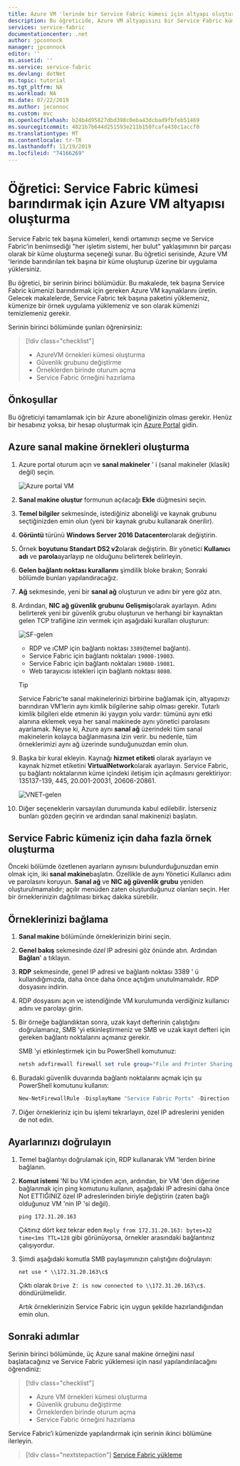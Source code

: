```yaml
---
title: Azure VM 'lerinde bir Service Fabric kümesi için altyapı oluşturma öğreticisi-Azure Service Fabric | Microsoft Docs
description: Bu öğreticide, Azure VM altyapısını bir Service Fabric kümesi çalıştıracak şekilde ayarlamayı öğreneceksiniz.
services: service-fabric
documentationcenter: .net
author: jpconnock
manager: jpconnock
editor: ''
ms.assetid: ''
ms.service: service-fabric
ms.devlang: dotNet
ms.topic: tutorial
ms.tgt_pltfrm: NA
ms.workload: NA
ms.date: 07/22/2019
ms.author: jeconnoc
ms.custom: mvc
ms.openlocfilehash: b24b4d95827dbd398c0eba43dcbad9fbfeb51469
ms.sourcegitcommit: 4821b7b644d251593e211b150fcafa430c1accf0
ms.translationtype: MT
ms.contentlocale: tr-TR
ms.lasthandoff: 11/19/2019
ms.locfileid: "74166269"
---
```

# <a name="tutorial-create-azure-vm-infrastructure-to-host-a-service-fabric-cluster"></a>Öğretici: Service Fabric kümesi barındırmak için Azure VM altyapısı oluşturma

Service Fabric tek başına kümeleri, kendi ortamınızı seçme ve Service Fabric’in benimsediği "her işletim sistemi, her bulut" yaklaşımının bir parçası olarak bir küme oluşturma seçeneği sunar. Bu öğretici serisinde, Azure VM 'lerinde barındırılan tek başına bir küme oluşturup üzerine bir uygulama yüklersiniz.

Bu öğretici, bir serinin birinci bölümüdür. Bu makalede, tek başına Service Fabric kümenizi barındırmak için gereken Azure VM kaynaklarını üretin. Gelecek makalelerde, Service Fabric tek başına paketini yüklemeniz, kümenize bir örnek uygulama yüklemeniz ve son olarak kümenizi temizlemeniz gerekir.

Serinin birinci bölümünde şunları öğrenirsiniz:

> [!div class="checklist"]
> * AzureVM örnekleri kümesi oluşturma
> * Güvenlik grubunu değiştirme
> * Örneklerden birinde oturum açma
> * Service Fabric örneğini hazırlama

## <a name="prerequisites"></a>Önkoşullar

Bu öğreticiyi tamamlamak için bir Azure aboneliğinizin olması gerekir.  Henüz bir hesabınız yoksa, bir hesap oluşturmak için [Azure Portal](https://portal.azure.com) gidin.

## <a name="create-azure-virtual-machine-instances"></a>Azure sanal makine örnekleri oluşturma

1. Azure portal oturum açın ve **sanal makineler** ' i (sanal makineler (klasik) değil) seçin.

   ![Azure portal VM][az-console]

2. **Sanal makine oluştur** formunun açılacağı **Ekle** düğmesini seçin.

3. **Temel bilgiler** sekmesinde, istediğiniz aboneliği ve kaynak grubunu seçtiğinizden emin olun (yeni bir kaynak grubu kullanarak önerilir).

4. **Görüntü** türünü **Windows Server 2016 Datacenter**olarak değiştirin. 
 
5. Örnek **boyutunu** **Standart DS2 v2**olarak değiştirin. Bir yönetici **Kullanıcı adı** ve **parola**ayarlayıp ne olduğunu belirterek belirleyin.

6. **Gelen bağlantı noktası kurallarını** şimdilik bloke bırakın; Sonraki bölümde bunları yapılandıracağız.

7. **Ağ** sekmesinde, yeni bir **sanal ağ** oluşturun ve adını bir yere göz atın.

8. Ardından, **NIC ağ güvenlik grubunu** **Gelişmiş**olarak ayarlayın. Adını belirterek yeni bir güvenlik grubu oluşturun ve herhangi bir kaynaktan gelen TCP trafiğine izin vermek için aşağıdaki kuralları oluşturun:

   ![SF-gelen][sf-inbound]

   * RDP ve ıCMP için bağlantı noktası `3389`(temel bağlantı).
   * Service Fabric için bağlantı noktaları `19000-19003`.
   * Service Fabric için bağlantı noktaları `19080-19081`.
   * Web tarayıcısı istekleri için bağlantı noktası `8080`.

   > [!TIP]
   > Service Fabric’te sanal makinelerinizi birbirine bağlamak için, altyapınızı barındıran VM’lerin aynı kimlik bilgilerine sahip olması gerekir.  Tutarlı kimlik bilgileri elde etmenin iki yaygın yolu vardır: tümünü aynı etki alanına eklemek veya her sanal makinede aynı yönetici parolasını ayarlamak. Neyse ki, Azure aynı **sanal ağ** üzerindeki tüm sanal makinelerin kolayca bağlanmasına izin verir. bu nedenle, tüm örneklerimizi aynı ağ üzerinde sunduğunuzdan emin olun.

9. Başka bir kural ekleyin. Kaynağı **hizmet etiketi** olarak ayarlayın ve kaynak hizmet etiketini **VirtualNetwork**olarak ayarlayın. Service Fabric, şu bağlantı noktalarının küme içindeki iletişim için açılmasını gerektiriyor: 135137-139, 445, 20.001-20031, 20606-20861.

   ![VNET-gelen][vnet-inbound]

10. Diğer seçeneklerin varsayılan durumunda kabul edilebilir. İsterseniz bunları gözden geçirin ve ardından sanal makinenizi başlatın.

## <a name="creating-more-instances-for-your-service-fabric-cluster"></a>Service Fabric kümeniz için daha fazla örnek oluşturma

Önceki bölümde özetlenen ayarların aynısını bulundurduğunuzdan emin olmak için, iki **sanal makine**başlatın. Özellikle de aynı Yönetici Kullanıcı adını ve parolasını koruyun. **Sanal ağ** ve **NIC ağ güvenlik grubu** yeniden oluşturulmamalıdır; açılır menüden zaten oluşturduğunuz olanları seçin. Her bir örneklerinizin dağıtılması birkaç dakika sürebilir.

## <a name="connect-to-your-instances"></a>Örneklerinizi bağlama

1. **Sanal makine** bölümünde örneklerinizin birini seçin.

2. **Genel bakış** sekmesinde *özel* IP adresini göz önünde atın. Ardından **Bağlan**' a tıklayın.

3. **RDP** sekmesinde, genel IP adresi ve bağlantı noktası 3389 ' ü kullandığımızda, daha önce daha önce açtığım unutulmamalıdır. RDP dosyasını indirin.
 
4. RDP dosyasını açın ve istendiğinde VM kurulumunda verdiğiniz kullanıcı adını ve parolayı girin.

5. Bir örneğe bağlandıktan sonra, uzak kayıt defterinin çalıştığını doğrulamanız, SMB 'yi etkinleştirmeniz ve SMB ve uzak kayıt defteri için gereken bağlantı noktalarını açmanız gerekir.

   SMB 'yi etkinleştirmek için bu PowerShell komutunuz:

   ```powershell
   netsh advfirewall firewall set rule group="File and Printer Sharing" new enable=Yes
   ```

6. Buradaki güvenlik duvarında bağlantı noktalarını açmak için şu PowerShell komutunu kullanın:

   ```powershell
   New-NetFirewallRule -DisplayName "Service Fabric Ports" -Direction Inbound -Action Allow -RemoteAddress LocalSubnet -Protocol TCP -LocalPort 135, 137-139, 445
   ```

7. Diğer örnekleriniz için bu işlemi tekrarlayın, özel IP adreslerini yeniden de not edin.

## <a name="verify-your-settings"></a>Ayarlarınızı doğrulayın

1. Temel bağlantıyı doğrulamak için, RDP kullanarak VM 'lerden birine bağlanın.

2. **Komut istemi** 'NI bu VM içinden açın, ardından, bir VM 'den diğerine bağlanmak için ping komutunu kullanın, aşağıdaki IP adresini daha önce Not ETTIĞINIZ özel IP adreslerinden biriyle değiştirin (zaten bağlı olduğunuz VM 'nin IP 'si değil).

   ```
   ping 172.31.20.163
   ```

   Çıktınız dört kez tekrar eden `Reply from 172.31.20.163: bytes=32 time<1ms TTL=128` gibi görünüyorsa, örnekler arasındaki bağlantınız çalışıyordur.

3. Şimdi aşağıdaki komutla SMB paylaşımınızın çalıştığını doğrulayın:

   ```
   net use * \\172.31.20.163\c$
   ```

   Çıktı olarak `Drive Z: is now connected to \\172.31.20.163\c$.` döndürülmelidir.


   Artık örneklerinizin Service Fabric için uygun şekilde hazırlandığından emin olun.

## <a name="next-steps"></a>Sonraki adımlar

Serinin birinci bölümünde, üç Azure sanal makine örneğini nasıl başlatacağınız ve Service Fabric yüklemesi için nasıl yapılandırılacağını öğrendiniz:

> [!div class="checklist"]
> * Azure VM örnekleri kümesi oluşturma
> * Güvenlik grubunu değiştirme
> * Örneklerden birinde oturum açma
> * Service Fabric örneğini hazırlama

Service Fabric’i kümenizde yapılandırmak için serinin ikinci bölümüne ilerleyin.

> [!div class="nextstepaction"]
> [Service Fabric yükleme](service-fabric-tutorial-standalone-create-service-fabric-cluster.md)

<!-- IMAGES -->
[az-console]: ./media/service-fabric-tutorial-standalone-azure-create-infrastructure/az-console.png
[sf-inbound]: ./media/service-fabric-tutorial-standalone-azure-create-infrastructure/sf-inbound.png
[vnet-inbound]: ./media/service-fabric-tutorial-standalone-azure-create-infrastructure/vnet-inbound.png

